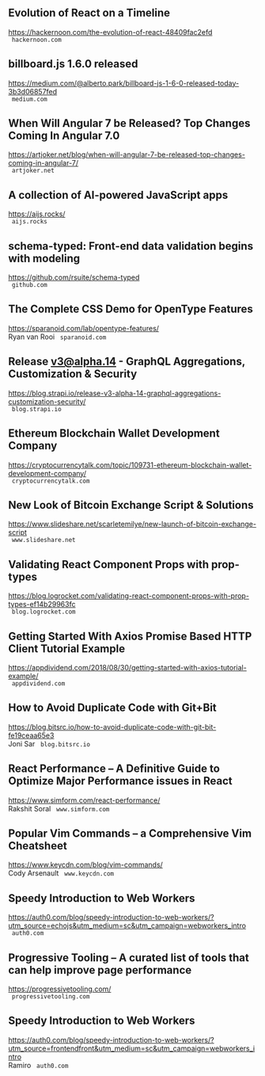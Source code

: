 ## Evolution of React on a Timeline  
https://hackernoon.com/the-evolution-of-react-48409fac2efd  
 ` hackernoon.com`
  

## billboard.js 1.6.0 released  
https://medium.com/@alberto.park/billboard-js-1-6-0-released-today-3b3d06857fed  
 ` medium.com`
  

## When Will Angular 7 be Released? Top Changes Coming In Angular 7.0  
https://artjoker.net/blog/when-will-angular-7-be-released-top-changes-coming-in-angular-7/  
 ` artjoker.net`
  

## A collection of AI-powered JavaScript apps  
https://aijs.rocks/  
 ` aijs.rocks`
  

## schema-typed: Front-end data validation begins with modeling  
https://github.com/rsuite/schema-typed  
 ` github.com`
  

## The Complete CSS Demo for OpenType Features  
https://sparanoid.com/lab/opentype-features/  
Ryan van Rooi ` sparanoid.com`
  

## Release v3@alpha.14 - GraphQL Aggregations, Customization & Security  
https://blog.strapi.io/release-v3-alpha-14-graphql-aggregations-customization-security/  
 ` blog.strapi.io`
  

## Ethereum Blockchain Wallet Development Company  
https://cryptocurrencytalk.com/topic/109731-ethereum-blockchain-wallet-development-company/  
 ` cryptocurrencytalk.com`
  

## New Look of Bitcoin Exchange Script & Solutions  
https://www.slideshare.net/scarletemilye/new-launch-of-bitcoin-exchange-script  
 ` www.slideshare.net`
  

## Validating React Component Props with prop-types  
https://blog.logrocket.com/validating-react-component-props-with-prop-types-ef14b29963fc  
 ` blog.logrocket.com`
  

## Getting Started With Axios Promise Based HTTP Client Tutorial Example  
https://appdividend.com/2018/08/30/getting-started-with-axios-tutorial-example/  
 ` appdividend.com`
  

## How to Avoid Duplicate Code with Git+Bit  
https://blog.bitsrc.io/how-to-avoid-duplicate-code-with-git-bit-fe19ceaa65e3  
Joni Sar ` blog.bitsrc.io`
  

## React Performance – A Definitive Guide to Optimize Major Performance issues in React  
https://www.simform.com/react-performance/  
Rakshit Soral ` www.simform.com`
  

## Popular Vim Commands – a Comprehensive Vim Cheatsheet  
https://www.keycdn.com/blog/vim-commands/  
Cody Arsenault ` www.keycdn.com`
  

## Speedy Introduction to Web Workers  
https://auth0.com/blog/speedy-introduction-to-web-workers/?utm_source=echojs&utm_medium=sc&utm_campaign=webworkers_intro  
 ` auth0.com`
  

## Progressive Tooling – A curated list of tools that can help improve page performance  
https://progressivetooling.com/  
 ` progressivetooling.com`
  

## Speedy Introduction to Web Workers  
https://auth0.com/blog/speedy-introduction-to-web-workers/?utm_source=frontendfront&utm_medium=sc&utm_campaign=webworkers_intro  
Ramiro ` auth0.com`
  

